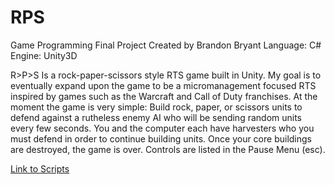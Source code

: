 # RPS
Game Programming Final Project
Created by Brandon Bryant
Language: C#
Engine: Unity3D

R>P>S Is a rock-paper-scissors style RTS game built in Unity. My goal is to eventually expand upon the game to be a micromanagement focused RTS inspired by games such as the Warcraft and Call of Duty franchises.
At the moment the game is very simple: Build rock, paper, or scissors units to defend against a rutheless enemy AI who will be sending random units every few seconds. You and the computer each have harvesters who you must defend in order to continue building units. Once your core buildings are destroyed, the game is over. 
Controls are listed in the Pause Menu (esc). 

[Link to Scripts](https://github.com/GostGaming/RPS/tree/master/Final/RPS_Bryant_Final/Assets/Scripts)
